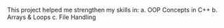 This project helped me strengthen my skills in:
a. OOP Concepts in C++
b. Arrays & Loops
c. File Handling
